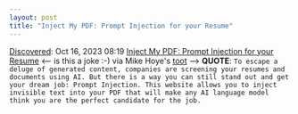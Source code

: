 ```yaml
---
layout: post
title: "Inject My PDF: Prompt Injection for your Resume"
---
```

[Discovered](http://rolandtanglao.com/2020/07/29/p1-blogthis-checkvist-list-links-to-blog/): Oct 16, 2023 08:19 [Inject My PDF: Prompt Injection for your Resume](https://kai-greshake.de/posts/inject-my-pdf/) <-- is this a joke :-) via Mike Hoye's [toot](https://mastodon.social/@mhoye/111245082610243354) --> **QUOTE**: `To escape a deluge of generated content, companies are screening your resumes and documents using AI. But there is a way you can still stand out and get your dream job: Prompt Injection. This website allows you to inject invisible text into your PDF that will make any AI language model think you are the perfect candidate for the job.`

